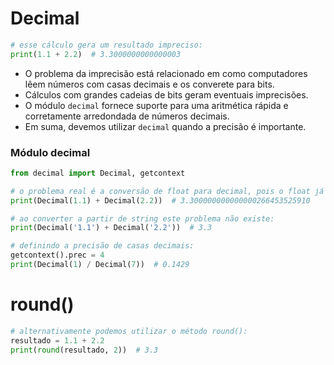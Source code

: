 # Decimal

````python
# esse cálculo gera um resultado impreciso:
print(1.1 + 2.2)  # 3.3000000000000003
````

- O problema da imprecisão está relacionado em como computadores lêem números com casas decimais e os converete para bits.
- Cálculos com grandes cadeias de bits geram eventuais imprecisões.
- O módulo ``decimal`` fornece suporte para uma aritmética rápida e corretamente arredondada de números decimais.
- Em suma, devemos utilizar ``decimal`` quando a precisão é importante.


### Módulo decimal


````python
from decimal import Decimal, getcontext

# o problema real é a conversão de float para decimal, pois o float já possui uma "imprecisão":
print(Decimal(1.1) + Decimal(2.2))  # 3.300000000000000266453525910

# ao converter a partir de string este problema não existe:
print(Decimal('1.1') + Decimal('2.2'))  # 3.3

# definindo a precisão de casas decimais:
getcontext().prec = 4
print(Decimal(1) / Decimal(7))  # 0.1429
````

# round()

````python
# alternativamente podemos utilizar o método round():
resultado = 1.1 + 2.2
print(round(resultado, 2))  # 3.3
````
